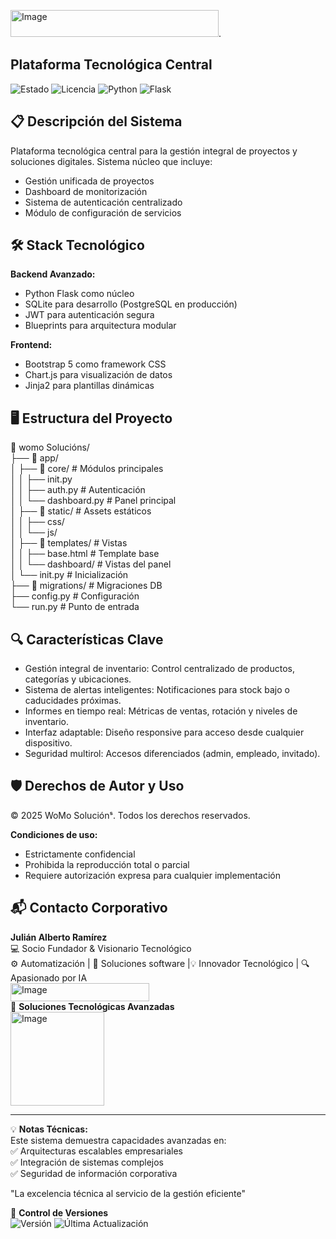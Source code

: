 <img width="333" height="43" alt="Image" src="https://github.com/user-attachments/assets/24519130-f605-4762-a4f2-374c450f2b64" />.  
 ## Plataforma Tecnológica Central 
 ![Estado](https://img.shields.io/badge/🚀_En_Producción-green)   ![Licencia](https://img.shields.io/badge/Licencia-🔒_Privada-red) ![Python](https://img.shields.io/badge/Python-3776AB?logo=python&logoColor=white) ![Flask](https://img.shields.io/badge/Flask-000000?logo=flask&logoColor=white)

## 📋 Descripción del Sistema

Plataforma tecnológica central para la gestión integral de proyectos y soluciones digitales. Sistema núcleo que incluye:

- Gestión unificada de proyectos
- Dashboard de monitorización
- Sistema de autenticación centralizado
- Módulo de configuración de servicios

## 🛠 Stack Tecnológico

**Backend Avanzado:**
- Python Flask como núcleo
- SQLite para desarrollo (PostgreSQL en producción)
- JWT para autenticación segura
- Blueprints para arquitectura modular

**Frontend:**
- Bootstrap 5 como framework CSS
- Chart.js para visualización de datos
- Jinja2 para plantillas dinámicas

## 🖥️ Estructura del Proyecto
📁 womo Solucións/  
├── 📂 app/  
│ ├── 📂 core/ # Módulos principales  
│ │ ├── init.py  
│ │ ├── auth.py # Autenticación  
│ │ └── dashboard.py # Panel principal  
│ ├── 📂 static/ # Assets estáticos  
│ │ ├── css/  
│ │ └── js/  
│ ├── 📂 templates/ # Vistas  
│ │ ├── base.html # Template base  
│ │ └── dashboard/ # Vistas del panel  
│ └── init.py # Inicialización  
├── 📂 migrations/ # Migraciones DB  
├── config.py # Configuración  
└── run.py # Punto de entrada  


## 🔍 Características Clave
- Gestión integral de inventario: Control centralizado de productos, categorías y ubicaciones.
- Sistema de alertas inteligentes: Notificaciones para stock bajo o caducidades próximas.
- Informes en tiempo real: Métricas de ventas, rotación y niveles de inventario.
- Interfaz adaptable: Diseño responsive para acceso desde cualquier dispositivo.
- Seguridad multirol: Accesos diferenciados (admin, empleado, invitado).

## 🛡️ Derechos de Autor y Uso

© 2025 WoMo Soluciónˢ. Todos los derechos reservados.

**Condiciones de uso:**
- Estrictamente confidencial
- Prohibida la reproducción total o parcial
- Requiere autorización expresa para cualquier implementación

## 📬 Contacto Corporativo

**Julián Alberto Ramírez**  
💻 Socio Fundador & Visionario Tecnológico  
⚙️ Automatización | 🧩 Soluciones software |💡 Innovador Tecnológico | 🔍 Apasionado por IA  
<img width="222" height="29" alt="Image" src="https://github.com/user-attachments/assets/24519130-f605-4762-a4f2-374c450f2b64" />  
🏢 **Soluciones Tecnológicas Avanzadas**  
<img width="150" height="150" alt="Image" src="https://github.com/user-attachments/assets/09c23a95-e483-452e-880f-e7c90c222014" />
   
---

💡 **Notas Técnicas:**  
Este sistema demuestra capacidades avanzadas en:  
✅ Arquitecturas escalables empresariales  
✅ Integración de sistemas complejos  
✅ Seguridad de información corporativa  

"La excelencia técnica al servicio de la gestión eficiente"


📅 **Control de Versiones**  
 ![Versión](https://img.shields.io/badge/Versión-3.2.0-blue) ![Última Actualización](https://img.shields.io/badge/Actualizado-Jun_2025-green)

